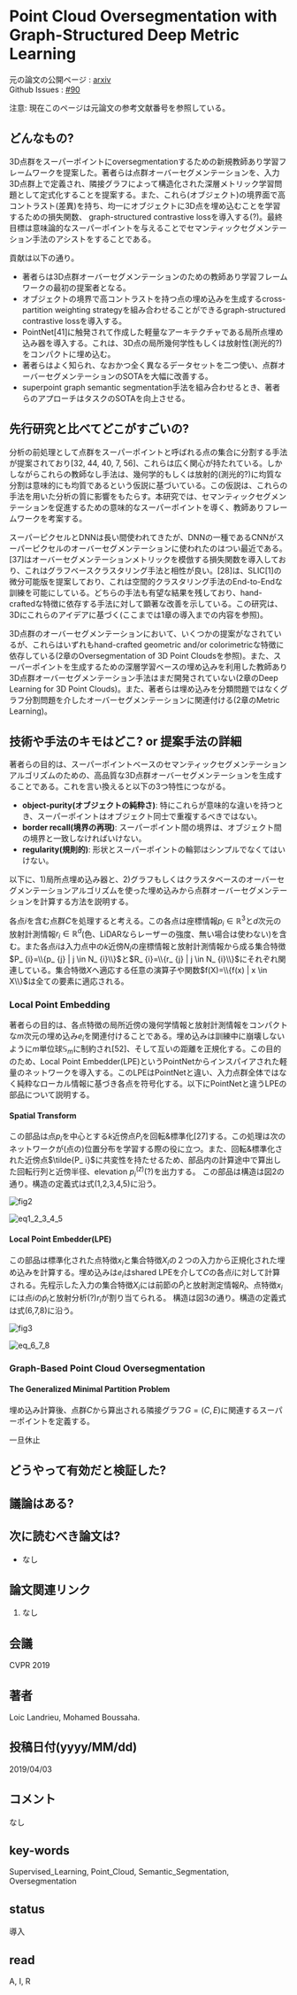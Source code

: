 # Point Cloud Oversegmentation with Graph-Structured Deep Metric Learning 

元の論文の公開ページ : [arxiv](https://arxiv.org/abs/1904.02113)  
Github Issues : [#90](https://github.com/Obarads/obarads.github.io/issues/90)

注意: 現在このページは元論文の参考文献番号を参照している。

## どんなもの?
3D点群をスーパーポイントにoversegmentationするための新規教師あり学習フレームワークを提案した。著者らは点群オーバーセグメンテーションを、入力3D点群上で定義され、隣接グラフによって構造化された深層メトリック学習問題として定式化することを提案する。また、これら(オブジェクト)の境界面で高コントラスト(差異)を持ち、均一にオブジェクトに3D点を埋め込むことを学習するための損失関数、 graph-structured contrastive lossを導入する(?)。最終目標は意味論的なスーパーポイントを与えることでセマンティックセグメンテーション手法のアシストをすることである。

貢献は以下の通り。

- 著者らは3D点群オーバーセグメンテーションのための教師あり学習フレームワークの最初の提案者となる。
- オブジェクトの境界で高コントラストを持つ点の埋め込みを生成するcross-partition weighting strategyを組み合わせることができるgraph-structured contrastive lossを導入する。
- PointNet[41]に触発されて作成した軽量なアーキテクチャである局所点埋め込み器を導入する。これは、3D点の局所幾何学性もしくは放射性(測光的?)をコンパクトに埋め込む。
- 著者らはよく知られ、なおかつ全く異なるデータセットを二つ使い、点群オーバーセグメンテーションのSOTAを大幅に改善する。
- superpoint graph semantic segmentation手法を組み合わせるとき、著者らのアプローチはタスクのSOTAを向上させる。

## 先行研究と比べてどこがすごいの?
分析の前処理として点群をスーパーポイントと呼ばれる点の集合に分割する手法が提案されており[32, 44, 40, 7, 56]、これらは広く関心が持たれている。しかしながらこれらの教師なし手法は、幾何学的もしくは放射的(測光的?)に均質な分割は意味的にも均質であるという仮説に基づいている。この仮説は、これらの手法を用いた分析の質に影響をもたらす。本研究では、セマンティックセグメンテーションを促進するための意味的なスーパーポイントを導く、教師ありフレームワークを考案する。

スーパーピクセルとDNNは長い間使われてきたが、DNNの一種であるCNNがスーパーピクセルのオーバーセグメンテーションに使われたのはつい最近である。[37]はオーバーセグメンテーションメトリックを模倣する損失関数を導入しており、これはグラフベースクラスタリング手法と相性が良い。[28]は、SLIC[1]の微分可能版を提案しており、これは空間的クラスタリング手法のEnd-to-Endな訓練を可能にしている。どちらの手法も有望な結果を残しており、hand-craftedな特徴に依存する手法に対して顕著な改善を示している。この研究は、3Dにこれらのアイデアに基づく(ここまでは1章の導入までの内容を参照)。

3D点群のオーバーセグメンテーションにおいて、いくつかの提案がなされているが、これらはいずれもhand-crafted geometric and/or colorimetricな特徴に依存している(2章のOversegmentation of 3D Point Cloudsを参照)。また、スーパーポイントを生成するための深層学習ベースの埋め込みを利用した教師あり3D点群オーバーセグメンテーション手法はまだ開発されていない(2章のDeep Learning for 3D Point Clouds)。また、著者らは埋め込みを分類問題ではなくグラフ分割問題を介したオーバーセグメンテーションに関連付ける(2章のMetric Learning)。

## 技術や手法のキモはどこ? or 提案手法の詳細
著者らの目的は、スーパーポイントベースのセマンティックセグメンテーションアルゴリズムのための、高品質な3D点群オーバーセグメンテーションを生成することである。これを言い換えると以下の3つ特性につながる。

- **object-purity(オブジェクトの純粋さ)**: 特にこれらが意味的な違いを持つとき、スーパーポイントはオブジェクト同士で重複するべきではない。
- **border recall(境界の再現)**: スーパーポイント間の境界は、オブジェクト間の境界と一致しなければいけない。
- **regularity(規則的)**: 形状とスーパーポイントの輪郭はシンプルでなくてはいけない。

以下に、1)局所点埋め込み器と、2)グラフもしくはクラスタベースのオーバーセグメンテーションアルゴリズムを使った埋め込みから点群オーバーセグメンテーションを計算する方法を説明する。

各点$i$を含む点群$C$を処理すると考える。この各点は座標情報$p_ i\in\mathbb{R}^3$と$d$次元の放射計測情報$r_ i\in\mathbb{R}^d$(色、LiDARならレーザーの強度、無い場合は使わない)を含む。また各点$i$は入力点中の$k$近傍$N_ i$の座標情報と放射計測情報から成る集合特徴$P_ {i}=\\{p_ {j} | j \in N_ {i}\\}$と$R_ {i}=\\{r_ {j} | j \in N_ {i}\\}$にそれぞれ関連している。集合特徴$X$へ適応する任意の演算子や関数$f(X)=\\{f(x) | x \in X\\}$は全ての要素に適応される。

### Local Point Embedding
著者らの目的は、各点特徴の局所近傍の幾何学情報と放射計測情報をコンパクトな$m$次元の埋め込み$e_ i$を関連付けることである。埋め込みは訓練中に崩壊しないように$m$単位球$\mathbb{S}_ m$に制約され[52]、そして互いの距離を正規化する。この目的のため、Local Point Embedder(LPE)というPointNetからインスパイアされた軽量のネットワークを導入する。このLPEはPointNetと違い、入力点群全体ではなく純粋なローカル情報に基づき各点を符号化する。以下にPointNetと違うLPEの部品について説明する。

#### Spatial Transform
この部品は点$p_ i$を中心とする$k$近傍点$P_ i$を回転&標準化[27]する。この処理は次のネットワークが(点の)位置分布を学習する際の役に立つ。また、回転&標準化された近傍点$\tilde{P_ i}$に共変性を持たせるため、部品内の計算途中で算出した回転行列と近傍半径、elevation $p_ i^{(z)}$(?)を出力する。
この部品は構造は図2の通り。構造の定義式は式(1,2,3,4,5)に沿う。

![fig2](img/PCOwGDML/fig2.png)

![eq1_2_3_4_5](img/PCOwGDML/eq1_2_3_4_5.png)

#### Local Point Embedder(LPE)
この部品は標準化された点特徴$x_ i$と集合特徴$X_ i$の２つの入力から正規化された埋め込みを計算する。埋め込みは$e_ i$はshared LPEを介して$C$の各点$i$に対して計算される。先程示した入力の集合特徴$X_ i$には前節の$\tilde{P}_ i$と放射測定情報$R_ i$、点特徴$x_ i$には点$i$の$\tilde{p}_ i$と放射分析(?)$r_ i$が割り当てられる。
構造は図3の通り。構造の定義式は式(6,7,8)に沿う。

![fig3](img/PCOwGDML/fig3.png)

![eq_6_7_8](img/PCOwGDML/eq_6_7_8.png)

### Graph-Based Point Cloud Oversegmentation
#### The Generalized Minimal Partition Problem
埋め込み計算後、点群$C$から算出される隣接グラフ$G=(C,E)$に関連するスーパーポイントを定義する。

一旦休止

## どうやって有効だと検証した?

## 議論はある?

## 次に読むべき論文は?
- なし

## 論文関連リンク
1. なし

## 会議
CVPR 2019

## 著者
Loic Landrieu, Mohamed Boussaha.

## 投稿日付(yyyy/MM/dd)
2019/04/03

## コメント
なし

## key-words
Supervised_Learning, Point_Cloud, Semantic_Segmentation, Oversegmentation

## status
導入

## read
A, I, R
